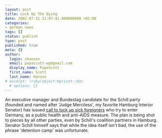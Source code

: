 ```yaml
---
layout: post
title: Lock Up The Dying
date: 2002-07-31 21:07:41.000000000 +02:00
categories:
- german news
tags: []
status: publish
type: post
published: true
meta: {}
author:
  login: shanson
  email: papascott-wp@gmail.com
  display_name: PapaScott
  first_name: Scott
  last_name: Hanson
# excerpt: !ruby/object:Hpricot::Doc
  # options: {}
---
```

<p>An executive manager and Bundestag candidate for the Schill party (founded and named after 'Judge Merciless', my favorite Hamburg Interior Senator) has issued <a href="http://www.expatica.com/germanymain.asp?pad=190,205,&amp;item_id=24453">call to lock up sick foreigners</a> who try to enter Germany, as a public health and anti-AIDS measure. The plan is being shot to pieces by all other parties, even by Schill's coalition partners in Hamburg. Senator Schill himself says that while the idea itself isn't bad, the use of the phrase 'detention camp' was unfortunate.</p>
